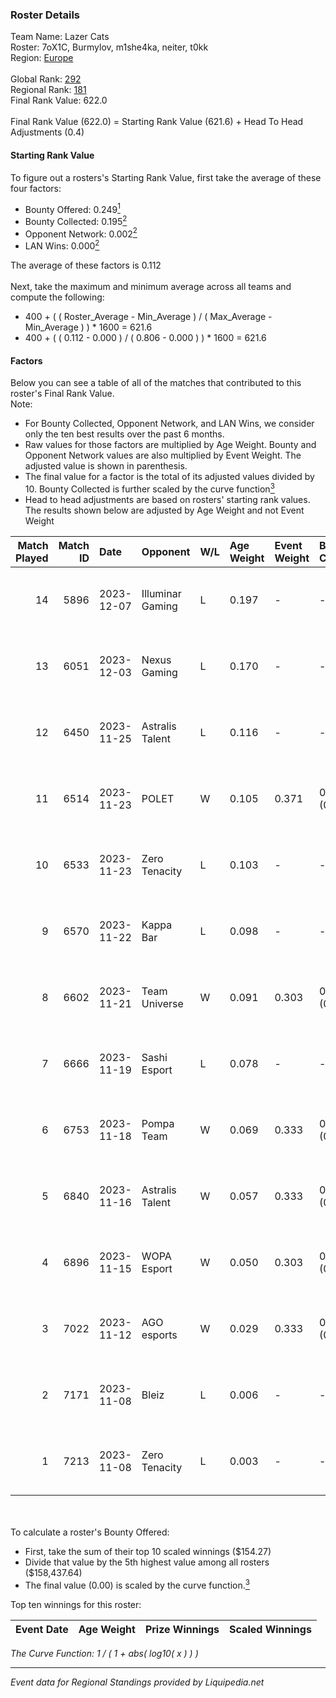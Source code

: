 ### Roster Details<br />
Team Name: Lazer Cats<br />
Roster: 7oX1C, Burmylov, m1she4ka, neiter, t0kk<br />
Region: [Europe]( ../standings_europe.md)<br />
<br />
Global Rank: [292](../standings_global.md)<br />
Regional Rank: [181]( ../standings_europe.md)<br />
Final Rank Value:  622.0<br />
<br />
Final Rank Value (622.0) = Starting Rank Value (621.6) + Head To Head Adjustments (0.4)<br />

#### Starting Rank Value<br />
To figure out a rosters's Starting Rank Value, first take the average of these four factors:<br />
- Bounty Offered: 0.249[<sup>1</sup>](#table2)
- Bounty Collected: 0.195[<sup>2</sup>](#table1)
- Opponent Network: 0.002[<sup>2</sup>](#table1)
- LAN Wins: 0.000[<sup>2</sup>](#table1)

The average of these factors is 0.112<br />
<br />
Next, take the maximum and minimum average across all teams and compute the following:<br />
- 400 + ( ( Roster_Average - Min_Average ) / ( Max_Average - Min_Average ) ) * 1600 = 621.6
- 400 + ( ( 0.112 - 0.000 ) / ( 0.806 - 0.000 ) ) * 1600 = 621.6


#### Factors<br />
Below you can see a table of all of the matches that contributed to this roster's Final Rank Value.<br />
Note:<br />

- For Bounty Collected, Opponent Network, and LAN Wins, we consider only the ten best results over the past 6 months.
- Raw values for those factors are multiplied by Age Weight. Bounty and Opponent Network values are also multiplied by Event Weight. The adjusted value is shown in parenthesis.
- The final value for a factor is the total of its adjusted values divided by 10. Bounty Collected is further scaled by the curve function[<sup>3</sup>](#curveFunction)
- Head to head adjustments are based on rosters' starting rank values. The results shown below are adjusted by Age Weight and not Event Weight
<span id="table1"></span><br />


| Match Played | Match ID | Date       | Opponent         | W/L | Age Weight | Event Weight | Bounty Collected | Opponent Network | LAN Wins  | H2H Adj. | Roster                                  |
| -: | -: | :- | :- | :- | :- | :- | :- | :- | :- | -: | :- |
|           14 |     5896 | 2023-12-07 | Illuminar Gaming | L   | 0.197      | -            | -                | -                | -         |    -2.01 | 7oX1C, Burmylov, m1she4ka, neiter, t0kk |
|           13 |     6051 | 2023-12-03 | Nexus Gaming     | L   | 0.170      | -            | -                | -                | -         |    -0.78 | 7oX1C, Burmylov, m1she4ka, neiter, t0kk |
|           12 |     6450 | 2023-11-25 | Astralis Talent  | L   | 0.116      | -            | -                | -                | -         |    -0.46 | 7oX1C, Burmylov, m1she4ka, neiter, t0kk |
|           11 |     6514 | 2023-11-23 | POLET            | W   | 0.105      | 0.371        | 0.000 (0.000)    | 0.002 (0.000)    | 0 (0.000) |     1.06 | 7oX1C, Burmylov, m1she4ka, neiter, t0kk |
|           10 |     6533 | 2023-11-23 | Zero Tenacity    | L   | 0.103      | -            | -                | -                | -         |    -0.41 | 7oX1C, Burmylov, m1she4ka, neiter, t0kk |
|            9 |     6570 | 2023-11-22 | Kappa Bar        | L   | 0.098      | -            | -                | -                | -         |    -1.31 | 7oX1C, Burmylov, m1she4ka, neiter, t0kk |
|            8 |     6602 | 2023-11-21 | Team Universe    | W   | 0.091      | 0.303        | 0.000 (0.000)    | 0.086 (0.002)    | 0 (0.000) |     1.36 | 7oX1C, Burmylov, m1she4ka, neiter, t0kk |
|            7 |     6666 | 2023-11-19 | Sashi Esport     | L   | 0.078      | -            | -                | -                | -         |    -0.92 | 7oX1C, Burmylov, m1she4ka, neiter, t0kk |
|            6 |     6753 | 2023-11-18 | Pompa Team       | W   | 0.069      | 0.333        | 0.000 (0.000)    | 0.014 (0.000)    | 0 (0.000) |     0.77 | 7oX1C, Burmylov, m1she4ka, neiter, t0kk |
|            5 |     6840 | 2023-11-16 | Astralis Talent  | W   | 0.057      | 0.333        | 0.030 (0.001)    | 0.613 (0.012)    | 0 (0.000) |     1.57 | 7oX1C, Burmylov, m1she4ka, neiter, t0kk |
|            4 |     6896 | 2023-11-15 | WOPA Esport      | W   | 0.050      | 0.303        | 0.009 (0.000)    | 0.485 (0.007)    | 0 (0.000) |     1.12 | 7oX1C, Burmylov, m1she4ka, neiter, t0kk |
|            3 |     7022 | 2023-11-12 | AGO esports      | W   | 0.029      | 0.333        | 0.004 (0.000)    | 0.016 (0.000)    | 0 (0.000) |     0.50 | 7oX1C, Burmylov, m1she4ka, neiter, t0kk |
|            2 |     7171 | 2023-11-08 | Bleiz            | L   | 0.006      | -            | -                | -                | -         |    -0.12 | 7oX1C, Burmylov, m1she4ka, neiter, t0kk |
|            1 |     7213 | 2023-11-08 | Zero Tenacity    | L   | 0.003      | -            | -                | -                | -         |    -0.01 | 7oX1C, Burmylov, m1she4ka, neiter, t0kk |

<br />
<span id="table2"></span><br />
To calculate a roster's Bounty Offered:<br />

- First, take the sum of their top 10 scaled winnings ($154.27)
- Divide that value by the 5th highest value among all rosters ($158,437.64)
- The final value (0.00) is scaled by the curve function.[<sup>3</sup>](#curveFunction)

Top ten winnings for this roster:<br />

| Event Date | Age Weight | Prize Winnings | Scaled Winnings |
| :- | -: | :- | :- |


<span id="curveFunction"></span>_The Curve Function: 1 / ( 1 + abs( log10( x ) ) )_<br />

---
_Event data for Regional Standings provided by Liquipedia.net_<br />
